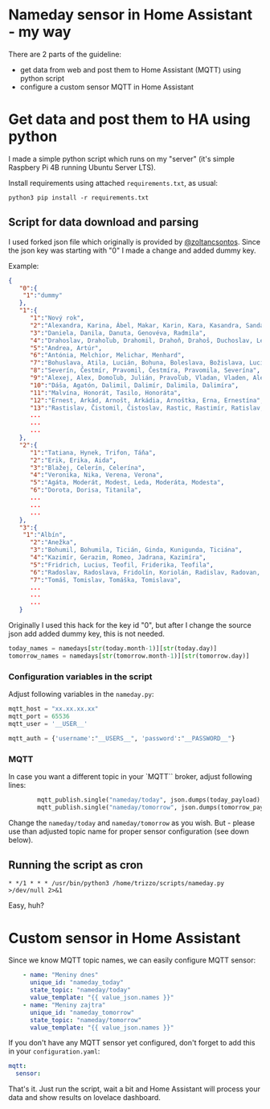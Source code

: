 # Nameday sensor in Home Assistant - my way

There are 2 parts of the guideline:
- get data from web and post them to Home Assistant (MQTT) using python script
- configure a custom sensor MQTT in Home Assistant

# Get data and post them to HA using python

I made a simple python script which runs on my "server" (it's simple Raspbery Pi 4B running Ubuntu Server LTS). 

Install requirements using attached `requirements.txt`, as usual:

```shell
python3 pip install -r requirements.txt
```

## Script for data download and parsing

I used forked json file which originally is provided by [@zoltancsontos](https://github.com/zoltancsontos). Since the json key was starting with "0" I made a change and added dummy key.

Example:

```json
{
   "0":{
    "1":"dummy"
   },
   "1":{
      "1":"Nový rok",
      "2":"Alexandra, Karina, Ábel, Makar, Karin, Kara, Kasandra, Sanda, Sandra, Saša, Senda",
      "3":"Daniela, Danila, Danuta, Genovéva, Radmila",
      "4":"Drahoslav, Drahoľub, Drahomil, Drahoň, Drahoš, Duchoslav, León, Títus, Drahoľuba, Drahomila, Duchoslava, Leóna, Leónia",
      "5":"Andrea, Artúr",
      "6":"Antónia, Melchior, Melichar, Menhard",
      "7":"Bohuslava, Atila, Lucián, Bohuna, Boleslava, Božislava, Luciána",
      "8":"Severín, Čestmír, Pravomil, Čestmíra, Pravomila, Severína",
      "9":"Alexej, Alex, Domoľub, Julián, Pravoľub, Vladan, Vladen, Alexia, Pravoľuba, Vladana, Vladena",
      "10":"Dáša, Agatón, Dalimil, Dalimír, Dalimila, Dalimíra",
      "11":"Malvína, Honorát, Tasilo, Honoráta",
      "12":"Ernest, Arkád, Arnošt, Arkádia, Arnoštka, Erna, Ernestína",
      "13":"Rastislav, Čistomil, Čistoslav, Rastic, Rastimír, Ratislav, Vidor, Čistomila, Čistoslava, Rastislava, Ratislava",
      ...
      ...
      ...
   },
   "2":{
      "1":"Tatiana, Hynek, Trifon, Táňa",
      "2":"Erik, Erika, Aida",
      "3":"Blažej, Celerín, Celerína",
      "4":"Veronika, Nika, Verena, Verona",
      "5":"Agáta, Moderát, Modest, Leda, Moderáta, Modesta",
      "6":"Dorota, Dorisa, Titanila",
      ...
      ...
      ...
   },
   "3":{
    "1":"Albín",
      "2":"Anežka",
      "3":"Bohumil, Bohumila, Ticián, Ginda, Kunigunda, Ticiána",
      "4":"Kazimír, Gerazim, Romeo, Jadrana, Kazimíra",
      "5":"Fridrich, Lucius, Teofil, Friderika, Teofila",
      "6":"Radoslav, Radoslava, Fridolín, Koriolán, Radislav, Radovan, Felícia, Fridolína, Radislava",
      "7":"Tomáš, Tomislav, Tomáška, Tomislava",
      ...
      ...
      ...
   }
```

Originally I used this hack for the key id "0", but after I change the source json add added dummy key, this is not needed. 

```python
today_names = namedays[str(today.month-1)][str(today.day)]
tomorrow_names = namedays[str(tomorrow.month-1)][str(tomorrow.day)]
```

### Configuration variables in the script

Adjust following variables in the `nameday.py`:

```python
mqtt_host = "xx.xx.xx.xx"
mqtt_port = 65536
mqtt_user = '__USER__'

mqtt_auth = {'username':"__USERS__", 'password':"__PASSWORD__"}
```
### MQTT

In case you want a different topic in your `MQTT`` broker, adjust following lines:

```python
        mqtt_publish.single("nameday/today", json.dumps(today_payload), hostname=mqtt_host, port=mqtt_port, auth=mqtt_auth)
        mqtt_publish.single("nameday/tomorrow", json.dumps(tomorrow_payload), hostname=mqtt_host, port=mqtt_port, auth=mqtt_auth)
```

Change the `nameday/today` and `nameday/tomorrow` as you wish. But - please use than adjusted topic name for proper sensor configuration (see down below).

## Running the script as cron

```shell
* */1 * * * /usr/bin/python3 /home/trizzo/scripts/nameday.py >/dev/null 2>&1
```

Easy, huh?

# Custom sensor in Home Assistant

Since we know MQTT topic names, we can easily configure MQTT sensor:

```yaml
    - name: "Meniny dnes"
      unique_id: "nameday_today"
      state_topic: "nameday/today"
      value_template: "{{ value_json.names }}"
    - name: "Meniny zajtra"
      unique_id: "nameday_tomorrow"
      state_topic: "nameday/tomorrow"
      value_template: "{{ value_json.names }}"
```

If you don't have any MQTT sensor yet configured, don't forget to add this in your `configuration.yaml`:

```yaml
mqtt:
  sensor:
```

That's it. Just run the script, wait a bit and Home Assistant will process your data and show results on lovelace dashboard.
